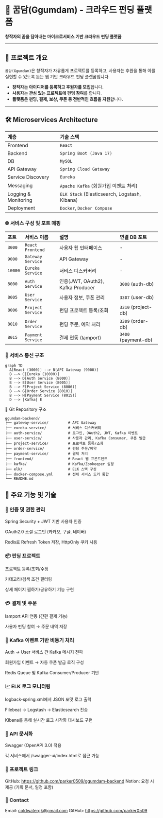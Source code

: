 
# 🎯 꿈담(Ggumdam) - 크라우드 펀딩 플랫폼

**창작자의 꿈을 담아내는 마이크로서비스 기반 크라우드 펀딩 플랫폼**

---

## 🧭 프로젝트 개요

`꿈담(Ggumdam)`은 창작자가 자유롭게 프로젝트를 등록하고, 사용자는 후원을 통해 이를 실현할 수 있도록 돕는 웹 기반 크라우드 펀딩 플랫폼입니다.

* **창작자는 아이디어를 등록하고 후원자를 모집**합니다.
* **사용자는 관심 있는 프로젝트에 펀딩 참여**를 합니다.
* **플랫폼은 펀딩, 결제, 보상, 쿠폰 등 전반적인 흐름을 지원**합니다.

---

## 🛠️ Microservices Architecture

| 계층                | 기술 스택                                                      |
| :------------------ | :------------------------------------------------------------- |
| Frontend            | `React`                                                        |
| Backend             | `Spring Boot (Java 17)`                                        |
| DB                  | `MySQL`                                                        |
| API Gateway         | `Spring Cloud Gateway`                                         |
| Service Discovery   | `Eureka`                                                       |
| Messaging           | `Apache Kafka` (회원가입 이벤트 처리)                          |
| Logging & Monitoring| `ELK Stack` (Elasticsearch, Logstash, Kibana)              |
| Deployment          | `Docker`, `Docker Compose`                                     |

### 🌐 서비스 구성 및 포트 매핑

| 포트   | 서비스 이름         | 설명                | 연결 DB 포트 |
| :----- | :------------------ | :------------------ | :----------- |
| `3000` | `React Frontend`    | 사용자 웹 인터페이스 | -            |
| `9000` | `Gateway Service`   | API Gateway         | -            |
| `10000`| `Eureka Service`    | 서비스 디스커버리   | -            |
| `8000` | `Auth Service`      | 인증(JWT, OAuth2), Kafka Producer | `3008` (auth-db) |
| `8005` | `User Service`      | 사용자 정보, 쿠폰 관리 | `3307` (user-db) |
| `8006` | `Project Service`   | 펀딩 프로젝트 등록/조회 | `3310` (project-db) |
| `8010` | `Order Service`     | 펀딩 주문, 예약 처리 | `3309` (order-db) |
| `8015` | `Payment Service`   | 결제 연동 (Iamport) | `3400` (payment-db) |

### 🔄 서비스 통신 구조 

```
graph TD
  A[React (3000)] --> B[API Gateway (9000)]
  B --> C[Eureka (10000)]
  B --> D[Auth Service (8000)]
  B --> E[User Service (8005)]
  B --> F[Project Service (8006)]
  B --> G[Order Service (8010)]
  B --> H[Payment Service (8015)]
  D --> |Kafka| E
```

🧩 Git Repository 구조
```
ggumdam-backend/
├── gateway-service/         # API Gateway
├── eureka-service/          # 서비스 디스커버리
├── auth-service/            # 로그인, OAuth2, JWT, Kafka 이벤트
├── user-service/            # 사용자 관리, Kafka Consumer, 쿠폰 발급
├── project-service/         # 프로젝트 등록/조회
├── order-service/           # 펀딩 주문/예약
├── payment-service/         # 결제 처리
├── frontend/                # React 웹 프론트엔드
├── kafka/                   # Kafka/Zookeeper 설정
├── elk/                     # ELK 스택 구성
├── docker-compose.yml       # 전체 서비스 도커 통합
└── README.md
```
## 🌟 주요 기능 및 기술

### 🔐 인증 및 권한 관리

Spring Security + JWT 기반 사용자 인증

OAuth2.0 소셜 로그인 (카카오, 구글, 네이버)

Redis로 Refresh Token 저장, HttpOnly 쿠키 사용

### 📦 펀딩 프로젝트

프로젝트 등록/조회/수정

카테고리/검색 조건 필터링

상세 페이지 찜하기/공유하기 기능 구현

### 💳 결제 및 주문

Iamport API 연동 (간편 결제 기능)

사용자 펀딩 참여 → 주문 내역 저장

### 📨 Kafka 이벤트 기반 비동기 처리

Auth → User 서비스 간 Kafka 메시지 전파

회원가입 이벤트 → 자동 쿠폰 발급 로직 구성

Redis Queue 및 Kafka Consumer/Producer 기반

### 📈 ELK 로그 모니터링

logback-spring.xml에서 JSON 포맷 로그 출력

Filebeat → Logstash → Elasticsearch 전송

Kibana를 통해 실시간 로그 시각화 대시보드 구현

### 🧪 API 문서화

Swagger (OpenAPI 3.0) 적용

각 서비스에서 /swagger-ui/index.html로 접근 가능

### 🔗 프로젝트 링크

GitHub: https://github.com/parker0509/ggumdam-backend
Notion: 요청 시 제공 (기획 문서, 일정 포함)

### 📧 Contact
Email: coldwatergk@gmail.com
GitHub: https://github.com/parker0509

